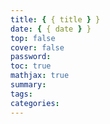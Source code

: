 ```yaml
---
title: { { title } }
date: { { date } }
top: false
cover: false
password:
toc: true
mathjax: true
summary:
tags:
categories:
---
```

